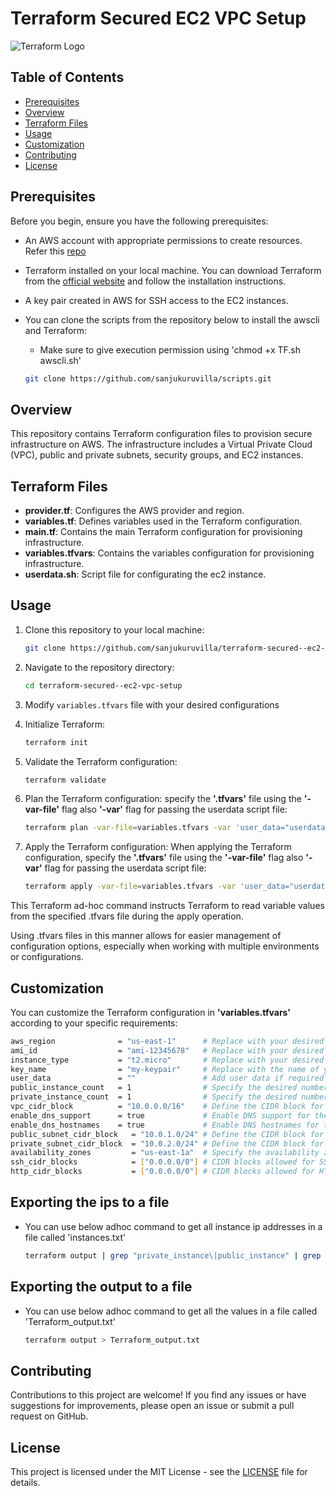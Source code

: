 # Terraform Secured EC2 VPC Setup

![Terraform Logo](https://camo.githubusercontent.com/6d6ec94bb2909d75122df9cf17e1940b522a805587c890a2e37a57eba61f7eb1/68747470733a2f2f7777772e6461746f636d732d6173736574732e636f6d2f323838352f313632393934313234322d6c6f676f2d7465727261666f726d2d6d61696e2e737667)

## Table of Contents

  - [Prerequisites](#prerequisites)
  - [Overview](#overview)
  - [Terraform Files](#terraform-files)
  - [Usage](#usage)
  - [Customization](#customization)
  - [Contributing](#contributing)
  - [License](#license)

## Prerequisites

Before you begin, ensure you have the following prerequisites:

- An AWS account with appropriate permissions to create resources. Refer this [repo](https://github.com/sanjukuruvilla/awscli-linux-configuration.git)
- Terraform installed on your local machine. You can download Terraform from the [official website](https://www.terraform.io/downloads.html) and follow the installation instructions.
- A key pair created in AWS for SSH access to the EC2 instances.

- You can clone the scripts from the repository below to install the awscli and Terraform:
  - Make sure to give execution permission using 'chmod +x TF.sh awscli.sh'
    
  ```bash
  git clone https://github.com/sanjukuruvilla/scripts.git
  ```


## Overview

This repository contains Terraform configuration files to provision secure infrastructure  on AWS. The infrastructure includes a Virtual Private Cloud (VPC), public and private subnets, security groups, and EC2 instances.

## Terraform Files

- **provider.tf**: Configures the AWS provider and region.
- **variables.tf**: Defines variables used in the Terraform configuration.
- **main.tf**: Contains the main Terraform configuration for provisioning infrastructure.
- **variables.tfvars**: Contains the variables configuration for provisioning infrastructure.
- **userdata.sh**: Script file for configurating the ec2 instance.


## Usage

1. Clone this repository to your local machine:

   ```bash
   git clone https://github.com/sanjukuruvilla/terraform-secured--ec2-vpc-setup.git
   ```

2. Navigate to the repository directory:

   ```bash
   cd terraform-secured--ec2-vpc-setup
   ```

3. Modify `variables.tfvars` file with your desired configurations

4. Initialize Terraform:

   ```bash
   terraform init
   ```
   
5. Validate the Terraform configuration:

   ```bash
   terraform validate
   ```

6. Plan the Terraform configuration:
   specify the **'.tfvars'** file using the **'-var-file'** flag also **'-var'** flag for passing the userdata script file:

   ```bash
   terraform plan -var-file=variables.tfvars -var 'user_data="userdata.sh"' #assuming the userdata.sh is in same location where terraform files present
   ```

8. Apply the Terraform configuration:
   When applying the Terraform configuration, specify the **'.tfvars'** file using the **'-var-file'** flag also **'-var'** flag for passing the userdata script file:

   ```bash
   terraform apply -var-file=variables.tfvars -var 'user_data="userdata.sh"' #assuming the userdata.sh is in same location where terraform files present
   ```
This Terraform ad-hoc command instructs Terraform to read variable values from the specified .tfvars file during the apply operation.

Using .tfvars files in this manner allows for easier management of configuration options, especially when working with multiple environments or configurations.

## Customization

You can customize the Terraform configuration in **'variables.tfvars'** according to your specific requirements:

```bash
aws_region              = "us-east-1"      # Replace with your desired aws_region
ami_id                  = "ami-12345678"   # Replace with your desired AMI ID
instance_type           = "t2.micro"       # Replace with your desired instance type
key_name                = "my-keypair"     # Replace with the name of your key pair
user_data               = ""               # Add user data if required
public_instance_count   = 1                # Specify the desired number of public instances
private_instance_count  = 1                # Specify the desired number of private instances
vpc_cidr_block          = "10.0.0.0/16"    # Define the CIDR block for the VPC
enable_dns_support      = true             # Enable DNS support for the VPC
enable_dns_hostnames    = true             # Enable DNS hostnames for the VPC
public_subnet_cidr_block   = "10.0.1.0/24" # Define the CIDR block for the public subnet
private_subnet_cidr_block  = "10.0.2.0/24" # Define the CIDR block for the private subnet
availability_zones         = "us-east-1a"  # Specify the availability zone for the subnet
ssh_cidr_blocks            = ["0.0.0.0/0"] # CIDR blocks allowed for SSH access
http_cidr_blocks           = ["0.0.0.0/0"] # CIDR blocks allowed for HTTP access
```

## Exporting the ips to a file

  - You can use below adhoc command to get all instance ip addresses in a file called 'instances.txt'

      ```bash
      terraform output | grep "private_instance\|public_instance" | grep "ip_address" > instances.txt
      ```
## Exporting the output to a file 
   
   - You can use below adhoc command to get all the values in a file called 'Terraform_output.txt'
   
      ```bash
      terraform output > Terraform_output.txt
      ```



## Contributing

Contributions to this project are welcome! If you find any issues or have suggestions for improvements, please open an issue or submit a pull request on GitHub.


## License

This project is licensed under the MIT License - see the [LICENSE](LICENSE) file for details.

